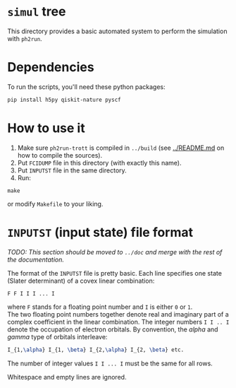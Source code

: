 # `simul` tree

This directory provides a basic automated system to perform the simulation
with `ph2run`.

# Dependencies

To run the scripts, you'll need these python packages:

```bash
pip install h5py qiskit-nature pyscf
```

# How to use it

1. Make sure `ph2run-trott` is compiled in `../build`
   (see [../README.md](../README.md) on how to compile the sources).
2. Put `FCIDUMP` file in this directory (with exactly this name).
3. Put `INPUTST` file in the same directory.
4. Run:

```
make
```

or modify `Makefile` to your liking.

# `INPUTST` (input state) file format

*TODO: This section should be moved to `../doc` and merge with the rest of
the documentation.*

The format of the `INPUTST` file is pretty basic. Each line specifies one
state (Slater determinant) of a covex linear combination:

```text
F F I I I ... I
```

where `F` stands for a floating point number and `I` is either `0` or `1`.  
The two floating point numbers together denote real and imaginary part of a
complex coefficient in the linear combination. The integer numbers `I I ..
I` denote the occupation of electron orbitals. By convention, the *alpha*
and *gamma* type of orbitals interleave:

```latex
I_{1,\alpha} I_{1, \beta} I_{2,\alpha} I_{2, \beta} etc. 
```

The number of integer values `I I ... I` must be the same for all rows.

Whitespace and empty lines are ignored.
